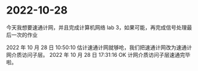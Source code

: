 # 2022-10-28

今天我想要速通计网，并且完成计算机网络 lab 3，如果可能，再完成信号处理最后一次的作业

2022 年 10 月 28 日 10:50:10 估计速通计网就够呛，我们把速通计网改为速通计网介质访问子层。
2022 年 10 月 28 日 17:31:16 OK 计网介质访问子层速通完毕啦。
